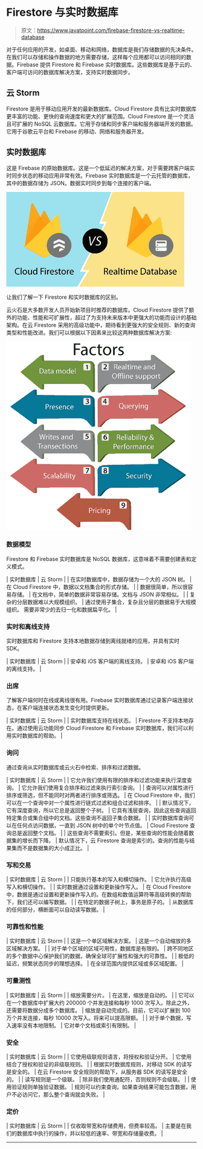 # Firestore 与实时数据库

> 原文：<https://www.javatpoint.com/firebase-firestore-vs-realtime-database>

对于任何应用的开发，如桌面、移动和网络，数据库是我们存储数据的先决条件。在我们可以存储和操作数据的地方需要存储，这样每个应用都可以访问相同的数据。Firebase 提供 Firestore 和 Firebase 实时数据库。这些数据库是基于云的、客户端可访问的数据库解决方案，支持实时数据同步。

## 云 Storm

Firestore 是用于移动应用开发的最新数据库。Cloud Firestore 具有比实时数据库更丰富的功能、更快的查询速度和更大的扩展范围。Cloud Firestore 是一个灵活且可扩展的 NoSQL 云数据库。它用于存储和同步客户端和服务器端开发的数据。它用于谷歌云平台和 Firebase 的移动、网络和服务器开发。

## 实时数据库

这是 Firebase 的原始数据库。这是一个低延迟的解决方案，对于需要跨客户端实时同步状态的移动应用非常有效。Firebase 实时数据库是一个云托管的数据库，其中的数据存储为 JSON。数据实时同步到每个连接的客户端。

![Firebase vs Realtime Database](img/7bd98da0095aeb142fa9fe962c4f97e3.png)

让我们了解一下 Firestore 和实时数据库的区别。

云火石是大多数开发人员开始新项目时推荐的数据库。Cloud Firestore 提供了额外的功能、性能和可扩展性，超过了为支持未来版本中更强大的功能而设计的基础架构。在云 Firestore 采用的高级功能中，期待看到更强大的安全规则、新的查询类型和性能改进。我们可以根据以下因素来比较这两种数据库解决方案:

![Firebase vs Realtime Database](img/ce0ea1de6fa7cde95402bdc17cba0716.png)

### 数据模型

Firestore 和 Firebase 实时数据库是 NoSQL 数据库，这意味着不需要创建表和定义模式。

| 实时数据库 | 云 Storm |
| 在实时数据库中，数据存储为一个大的 JSON 树。 | 在 Cloud Firestore 中，数据以文档集合的形式存储。 |
| 数据很简单，所以很容易存储。 | 在文档中，简单的数据非常容易存储。文档与 JSON 非常相似。 |
| 复杂的分层数据难以大规模组织。 | 通过使用子集合，复杂且分层的数据易于大规模组织。
需要非常少的去归一化和数据扁平化。 |

### 实时和离线支持

实时数据库和 Firestore 支持本地数据存储到离线就绪的应用，并具有实时 SDK。

| 实时数据库 | 云 Storm |
| 安卓和 iOS 客户端的离线支持。 | 安卓和 iOS 客户端的离线支持。 |

### 出席

了解客户端何时在线或离线很有用。Firebase 实时数据库通过记录客户端连接状态，在客户端连接状态发生变化时提供更新。

| 实时数据库 | 云 Storm |
| 实时数据库支持在线状态。 | Firestore 不支持本地存在。通过使用云功能同步 Cloud Firestore 和 Firebase 实时数据库，我们可以利用实时数据库的帮助。 |

### 询问

通过查询从实时数据库或云火石中检索、排序和过滤数据。

| 实时数据库 | 云 Storm |
| 它允许我们使用有限的排序和过滤功能来执行深度查询。 | 它允许我们使用复合排序和过滤来执行索引查询。 |
| 查询可以对属性进行排序或筛选，但不能同时对两者进行排序或筛选。 | 在 Cloud Firestore 中，我们可以在一个查询中对一个属性进行链式过滤和组合过滤和排序。 |
| 默认情况下，它有深度查询，所以它总是返回整个子树。 | 它具有浅层查询，因此这些查询返回特定集合或集合组中的文档。这些查询不返回子集合数据。 |
| 实时数据库查询可以在任何点访问数据，一直到 JSON 树中的单个叶节点值。 | Cloud Firestore 查询总是返回整个文档。 |
| 这些查询不需要索引。但是，某些查询的性能会随着数据集的增长而下降。 | 默认情况下，云 Firestore 查询是索引的。查询的性能与结果集而不是数据集的大小成正比。 |

### 写和交易

| 实时数据库 | 云 Storm |
| 只能执行基本的写入和横切操作。 | 它允许执行高级写入和横切操作。 |
| 实时数据通过设置和更新操作写入。 | 在 Cloud Firestore 中，数据是通过设置和更新操作写入的。在数组和数值运算符等高级转换的帮助下，我们还可以编写数据。 |
| 在特定的数据子树上，事务是原子的。 | 从数据库的任何部分，横断面可以自动读写数据。 |

### 可靠性和性能

| 实时数据库 | 云 Storm |
| 这是一个单区域解决方案。 | 这是一个自动缩放的多区域解决方案。 |
| 对于单个区域的区域可用性，数据库是有限的。 | 跨不同地区的多个数据中心保护我们的数据，确保全球可扩展性和强大的可靠性。 |
| 极低的延迟，频繁状态同步的理想选择。 | 在全球范围内提供区域或多区域配置。 |

### 可量测性

| 实时数据库 | 云 Storm |
| 缩放需要分片。 | 在这里，缩放是自动的。 |
| 它可以在一个数据库中扩展大约 200000 个并发连接和每秒 1000 次写入。除此之外，还需要将数据分成多个数据库。 | 缩放是自动完成的。目前，它可以扩展到 100 万个并发连接，每秒 10000 次写入。将来可以提高限额。 |
| 对于单个数据，写入速率没有本地限制。 | 它对单个文档或索引有限制。 |

### 安全

| 实时数据库 | 云 Storm |
| 它使用级联规则语言，将授权和验证分开。 | 它使用结合了授权和验证的非级联规则。 |
| 根据实时数据库规则，对移动 SDK 的读写是安全的。 | 在云 Firestore 安全规则的帮助下，从服务器 SDK 的读写是安全的。 |
| 读写规则是一个级联。 | 除非我们使用通配符，否则规则不会级联。 |
| 使用验证规则单独验证数据。 | 规则可以约束查询。如果查询结果可能包含数据，用户不必访问它，那么整个查询就会失败。 |

### 定价

| 实时数据库 | 云 Storm |
| 仅收取带宽和存储费用，但费率较高。 | 主要是在我们的数据库中执行的操作，并以较低的速率、带宽和存储量收费。 |

* * *